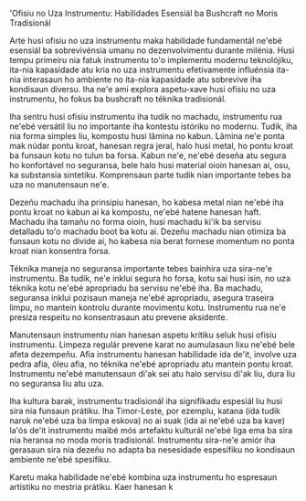'Ofisiu no Uza Instrumentu: Habilidades Esensiál ba Bushcraft no Moris Tradisionál

Arte husi ofisiu no uza instrumentu maka habilidade fundamentál ne'ebé esensiál ba sobrevivénsia umanu no dezenvolvimentu durante milénia. Husi tempu primeiru nia fatuk instrumentu to'o implementu modernu teknolójiku, ita-nia kapasidade atu kria no uza instrumentu efetivamente influénsia ita-nia interasaun ho ambiente no ita-nia kapasidade atu sobrevive iha kondisaun diversu. Iha ne'e ami explora aspetu-xave husi ofisiu no uza instrumentu, ho fokus ba bushcraft no téknika tradisionál.

Iha sentru husi ofisiu instrumentu iha tudik no machadu, instrumentu rua ne'ebé versátil liu no importante iha kontestu istóriku no modernu. Tudik, iha nia forma simples liu, kompostu husi lâmina no kabun. Lâmina ne'e ponta mak núdar pontu kroat, hanesan regra jeral, halo husi metal, ho pontu kroat ba funsaun kotu no tulun ba forsa. Kabun ne'e, ne'ebé deseña atu segura ho konfortável no seguransa, bele halo husi material oioin hanesan ai, osu, ka substansia sintetiku. Komprensaun parte tudik nian importante tebes ba uza no manutensaun ne'e.

Dezeñu machadu iha prinsipiu hanesan, ho kabesa metal nian ne'ebé iha pontu kroat no kabun ai ka kompostu, ne'ebé hatene hanesan haft. Machadu iha tamañu no forma oioin, husi machadu ki'ik ba servisu detalladu to'o machadu boot ba kotu ai. Dezeñu machadu nian otimiza ba funsaun kotu no divide ai, ho kabesa nia berat fornese momentum no ponta kroat nian konsentra forsa.

Téknika maneja no seguransa importante tebes bainhira uza sira-ne'e instrumentu. Ba tudik, ne'e inklui segura ho forsa, kotu sai husi isin, no uza téknika kotu ne'ebé apropriadu ba servisu ne'ebé iha. Ba machadu, seguransa inklui pozisaun maneja ne'ebé apropriadu, asegura traseira limpu, no mantein kontrolu durante movimentu kotu. Instrumentu rua ne'e presiza respeitu no konsentrasaun atu prevene aksidente.

Manutensaun instrumentu nian hanesan aspetu krítiku seluk husi ofisiu instrumentu. Limpeza regulár prevene karat no aumulasaun lixu ne'ebé bele afeta dezempeñu. Afia instrumentu hanesan habilidade ida de'it, involve uza pedra afia, óleu afia, no téknika ne'ebé apropriadu atu mantein pontu kroat. Instrumentu ne'ebé manutensaun di'ak sei atu halo servisu di'ak liu, dura liu no seguransa liu atu uza.

Iha kultura barak, instrumentu tradisionál iha signifikadu espesiál liu husi sira nia funsaun prátiku. Iha Timor-Leste, por ezemplu, katana (ida tudik naruk ne'ebé uza ba limpa eskova) no ai suak (ida ai ne'ebé uza ba kave) la'ós de'it instrumentu maibé mós artefaktu kulturál ne'ebé liga ema ba sira nia heransa no moda moris tradisionál. Instrumentu sira-ne'e amiór iha gerasaun sira nia dezeñu no adapta ba nesesidade espesífiku no kondisaun ambiente ne'ebé spesifiku.

Karetu maka habilidade ne'ebé kombina uza instrumentu ho espresaun artístiku no mestria prátiku. Kaer hanesan k